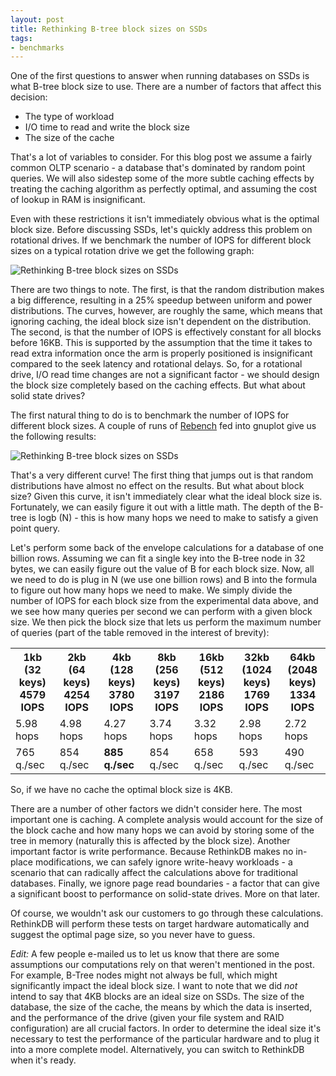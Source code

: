```yaml
---
layout: post
title: Rethinking B-tree block sizes on SSDs
tags:
- benchmarks
--- 
```


One of the first questions to answer when running databases on SSDs is what
B-tree block size to use. There are a number of factors that affect this
decision:

  * The type of workload
  * I/O time to read and write the block size
  * The size of the cache

That's a lot of variables to consider. For this blog post we assume a fairly
common OLTP scenario - a database that's dominated by random point queries. We
will also sidestep some of the more subtle caching effects by treating the
caching algorithm as perfectly optimal, and assuming the cost of lookup in RAM
is insignificant.

Even with these restrictions it isn't immediately obvious what is the optimal
block size. Before discussing SSDs, let's quickly address this problem on
rotational drives. If we benchmark the number of IOPS for different block
sizes on a typical rotation drive we get the following graph:

![Rethinking B-tree block sizes on
SSDs](/assets/images/blog/2009-10-05-rethinking-b-tree-block-sizes-on-ssds-1.png)

There are two things to note. The first, is that the random distribution makes
a big difference, resulting in a 25% speedup between uniform and power
distributions. The curves, however, are roughly the same, which means that
ignoring caching, the ideal block size isn't dependent on the distribution.
The second, is that the number of IOPS is effectively constant for all blocks
before 16KB. This is supported by the assumption that the time it takes to
read extra information once the arm is properly positioned is insignificant
compared to the seek latency and rotational delays. So, for a rotational
drive, I/O read time changes are not a significant factor - we should design
the block size completely based on the caching effects. But what about solid
state drives?

The first natural thing to do is to benchmark the number of IOPS for different
block sizes. A couple of runs of
[Rebench](http://www.rethinkdb.com/blog/2009/10/rebench-cutting-through-the-myths-of-io-performance/)
fed into gnuplot give us the following results:

![Rethinking B-tree block sizes on
SSDs](/assets/images/blog/2009-10-05-rethinking-b-tree-block-sizes-on-ssds-2.png)

That's a very different curve! The first thing that jumps out is that random
distributions have almost no effect on the results. But what about block size?
Given this curve, it isn't immediately clear what the ideal block size is.
Fortunately, we can easily figure it out with a little math. The depth of the
B-tree is logb (N) - this is how many hops we need to make to satisfy a given
point query.

Let's perform some back of the envelope calculations for a database of one
billion rows. Assuming we can fit a single key into the B-tree node in 32
bytes, we can easily figure out the value of B for each block size. Now, all
we need to do is plug in N (we use one billion rows) and B into the formula to
figure out how many hops we need to make. We simply divide the number of IOPS
for each block size from the experimental data above, and we see how many
queries per second we can perform with a given block size. We then pick the
block size that lets us perform the maximum number of queries (part of the
table removed in the interest of brevity):

<table>
    <tr>
        <th>1kb (32 keys) 4579 IOPS</th>
        <th>2kb (64 keys) 4254 IOPS</th>
        <th>4kb (128 keys) 3780 IOPS</th>
        <th>8kb (256 keys) 3197 IOPS</th>
        <th>16kb (512 keys) 2186 IOPS</th>
        <th>32kb (1024 keys) 1769 IOPS</th>
        <th>64kb (2048 keys) 1334 IOPS</th>
    </tr>
    <tr>
        <td>5.98 hops</td>
        <td>4.98 hops</td>
        <td>4.27 hops</td>
        <td>3.74 hops</td>
        <td>3.32 hops</td>
        <td>2.98 hops</td>
        <td>2.72 hops</td>
    </tr>
    <tr>
        <td>765 q./sec</td>
        <td>854 q./sec</td>
        <td><strong>885 q./sec</strong></td>
        <td>854 q./sec</td>
        <td>658 q./sec</td>
        <td>593 q./sec</td>
        <td>490 q./sec</td>
    </tr>
</table>

So, if we have no cache the optimal block size is 4KB.

There are a number of other factors we didn't consider here. The most
important one is caching. A complete analysis would account for the size of
the block cache and how many hops we can avoid by storing some of the tree in
memory (naturally this is affected by the block size). Another important
factor is write performance. Because RethinkDB makes no in-place
modifications, we can safely ignore write-heavy workloads - a scenario that
can radically affect the calculations above for traditional databases.
Finally, we ignore page read boundaries - a factor that can give a significant
boost to performance on solid-state drives. More on that later.

Of course, we wouldn't ask our customers to go through these calculations.
RethinkDB will perform these tests on target hardware automatically and
suggest the optimal page size, so you never have to guess.

_Edit:_ A few people e-mailed us to let us know that there are some
assumptions our computations rely on that weren't mentioned in the post. For
example, B-Tree nodes might not always be full, which might significantly
impact the ideal block size. I want to note that we did _not_ intend to say
that 4KB blocks are an ideal size on SSDs. The size of the database, the size
of the cache, the means by which the data is inserted, and the performance of
the drive (given your file system and RAID configuration) are all crucial
factors. In order to determine the ideal size it's necessary to test the
performance of the particular hardware and to plug it into a more complete
model. Alternatively, you can switch to RethinkDB when it's ready.
